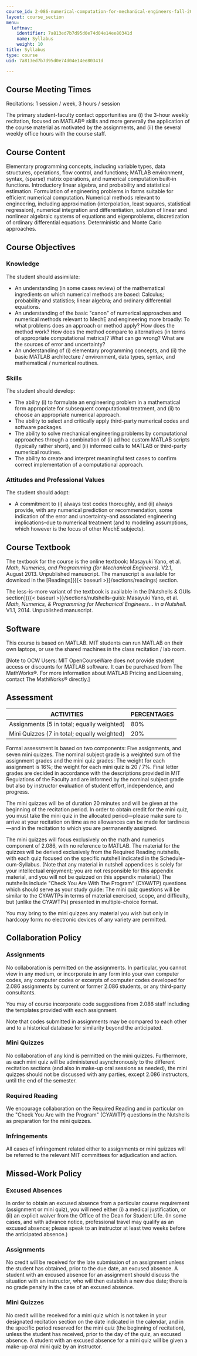```yaml
---
course_id: 2-086-numerical-computation-for-mechanical-engineers-fall-2014
layout: course_section
menu:
  leftnav:
    identifier: 7a813ed7b7d95d0e74d04e14ee80341d
    name: Syllabus
    weight: 10
title: Syllabus
type: course
uid: 7a813ed7b7d95d0e74d04e14ee80341d

---
```


Course Meeting Times
--------------------

Recitations: 1 session / week, 3 hours / session

The primary student-faculty contact opportunities are (i) the 3-hour weekly recitation, focused on MATLAB® skills and more generally the application of the course material as motivated by the assignments, and (ii) the several weekly office hours with the course staff.

Course Content
--------------

Elementary programming concepts, including variable types, data structures, operations, flow control, and functions; MATLAB environment, syntax, (sparse) matrix operations, and numerical computation built-in functions. Introductory linear algebra, and probability and statistical estimation. Formulation of engineering problems in forms suitable for efficient numerical computation. Numerical methods relevant to engineering, including approximation (interpolation, least squares, statistical regression), numerical integration and differentiation, solution of linear and nonlinear algebraic systems of equations and eigenproblems, discretization of ordinary differential equations. Deterministic and Monte Carlo approaches.

Course Objectives
-----------------

### Knowledge

The student should assimilate:

*   An understanding (in some cases review) of the mathematical ingredients on which numerical methods are based: Calculus; probability and statistics; linear algebra; and ordinary differential equations.
*   An understanding of the basic "canon" of numerical approaches and numerical methods relevant to MechE and engineering more broadly: To what problems does an approach or method apply? How does the method work? How does the method compare to alternatives (in terms of appropriate computational metrics)? What can go wrong? What are the sources of error and uncertainty?
*   An understanding of (i) elementary programming concepts, and (ii) the basic MATLAB architecture / environment, data types, syntax, and mathematical / numerical routines.

### Skills

The student should develop:

*   The ability (i) to formulate an engineering problem in a mathematical form appropriate for subsequent computational treatment, and (ii) to choose an appropriate numerical approach.
*   The ability to select and critically apply third-party numerical codes and software packages.
*   The ability to solve mechanical engineering problems by computational approaches through a combination of (i) ad hoc custom MATLAB scripts (typically rather short), and (ii) informed calls to MATLAB or third-party numerical routines.
*   The ability to create and interpret meaningful test cases to confirm correct implementation of a computational approach.

### Attitudes and Professional Values

The student should adopt:

*   A commitment to (i) always test codes thoroughly, and (ii) always provide, with any numerical prediction or recommendation, some indication of the error and uncertainty–and associated engineering implications–due to numerical treatment (and to modeling assumptions, which however is the focus of other MechE subjects).

Course Textbook
---------------

The textbook for the course is the online textbook: Masayuki Yano, et al. _Math, Numerics, and Programming (for Mechanical Engineers)_. V2.1, August 2013. Unpublished manuscript. The manuscript is available for download in the [Readings]({{< baseurl >}}/sections/readings) section.

The less-is-more variant of the textbook is available in the [Nutshells & GUIs section]({{< baseurl >}}/sections/nutshells-guis): Masayuki Yano, et al. _Math, Numerics, & Programming for Mechanical Engineers... in a Nutshell_. V1.1, 2014. Unpublished manuscript. 

Software
--------

This course is based on MATLAB. MIT students can run MATLAB on their own laptops, or use the shared machines in the class recitation / lab room.

\[Note to OCW Users: MIT OpenCourseWare does not provide student access or discounts for MATLAB software. It can be purchased from The MathWorks®. For more information about MATLAB Pricing and Licensing, contact The MathWorks® directly.\]

Assessment
----------

| ACTIVITIES | PERCENTAGES |
| --- | --- |
| Assignments (5 in total; equally weighted) | 80% |
| Mini Quizzes (7 in total; equally weighted) | 20% 

Formal assessment is based on two components: Five assignments, and seven mini quizzes. The nominal subject grade is a weighted sum of the assignment grades and the mini quiz grades: The weight for each assignment is 16%; the weight for each mini quiz is 20 / 7%. Final letter grades are decided in accordance with the descriptions provided in MIT Regulations of the Faculty and are informed by the nominal subject grade but also by instructor evaluation of student effort, independence, and progress.

The mini quizzes will be of duration 20 minutes and will be given at the beginning of the recitation period. In order to obtain credit for the mini quiz, you must take the mini quiz in the allocated period—please make sure to arrive at your recitation on time as no allowances can be made for tardiness—and in the recitation to which you are permanently assigned.

The mini quizzes will focus exclusively on the math and numerics component of 2.086, with no reference to MATLAB. The material for the quizzes will be derived exclusively from the Required Reading nutshells, with each quiz focused on the specific nutshell indicated in the Schedule-cum-Syllabus. (Note that any material in nutshell appendices is solely for your intellectual enjoyment; you are not responsible for this appendix material, and you will not be quizzed on this appendix material.) The nutshells include "Check You Are With The Program" (CYAWTP) questions which should serve as your study guide: The mini quiz questions will be similar to the CYAWTPs in terms of material exercised, scope, and difficulty, but (unlike the CYAWTPs) presented in multiple-choice format.

You may bring to the mini quizzes any material you wish but only in hardcopy form: no electronic devices of any variety are permitted.

Collaboration Policy
--------------------

### Assignments

No collaboration is permitted on the assignments. In particular, you cannot view in any medium, or incorporate in any form into your own computer codes, any computer codes or excerpts of computer codes developed for 2.086 assignments by current or former 2.086 students, or any third-party consultants.

You may of course incorporate code suggestions from 2.086 staff including the templates provided with each assignment.

Note that codes submitted in assignments may be compared to each other and to a historical database for similarity beyond the anticipated.

### Mini Quizzes

No collaboration of any kind is permitted on the mini quizzes. Furthermore, as each mini quiz will be administered asynchronously to the different recitation sections (and also in make-up oral sessions as needed), the mini quizzes should not be discussed with any parties, except 2.086 instructors, until the end of the semester.

### Required Reading

We encourage collaboration on the Required Reading and in particular on the "Check You Are with the Program" (CYAWTP) questions in the Nutshells as preparation for the mini quizzes.

### Infringements

All cases of infringement related either to assignments or mini quizzes will be referred to the relevant MIT committees for adjudication and action.

Missed-Work Policy
------------------

### Excused Absences

In order to obtain an excused absence from a particular course requirement (assignment or mini quiz), you will need either (i) a medical justification, or (ii) an explicit waiver from the Office of the Dean for Student Life. (In some cases, and with advance notice, professional travel may qualify as an excused absence; please speak to an instructor at least two weeks before the anticipated absence.)

### Assignments

No credit will be received for the late submission of an assignment unless the student has obtained, prior to the due date, an excused absence. A student with an excused absence for an assignment should discuss the situation with an instructor, who will then establish a new due date; there is no grade penalty in the case of an excused absence.

### Mini Quizzes

No credit will be received for a mini quiz which is not taken in your designated recitation section on the date indicated in the calendar, and in the specific period reserved for the mini quiz (the beginning of recitation), unless the student has received, prior to the day of the quiz, an excused absence. A student with an excused absence for a mini quiz will be given a make-up oral mini quiz by an instructor.